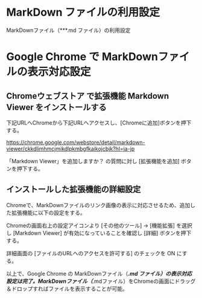 # MarkDown ファイルの利用設定

MarkDownファイル（***.md ファイル）の利用設定

# Google Chrome で MarkDownファイルの表示対応設定

## Chromeウェブストア で拡張機能 Markdown Viewer をインストールする

下記URLへChromeから下記URLへアクセスし、[Chromeに追加]ボタンを押下する。

https://chrome.google.com/webstore/detail/markdown-viewer/ckkdlimhmcjmikdlpkmbgfkaikojcbjk?hl=ja-jp

「Markdown Viewer」を追加しますか？ の質問に対し [拡張機能を追加] ボタンを押下する。

## インストールした拡張機能の詳細設定

Chromeで、MarkDownファイルのリンク画像の表示に対応させるため、追加した拡張機能に以下の設定をする。

Chromeの画面右上の設定アイコンより [その他のツール] → [機能拡張] を選択し [Markdown Viewer] が有効になっていることを確認し [詳細] ボタンを押下する。

詳細画面の [ファイルのURLへのアクセスを許可する] のチェックを ON にする。

以上で、Google Chrome の MarkDownファイル（***.md ファイル）の表示対応設定は完了。MarkDownファイル（***.mdファイル）をChromeの画面にドラッグ＆ドロップすればファイルを表示することが可能。
